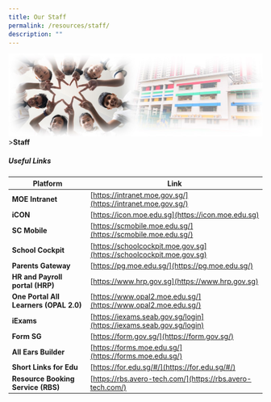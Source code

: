 ```yaml
---
title: Our Staff
permalink: /resources/staff/
description: ""
---
```

![Sub-banner](/images/sub%20banner.jpg)
&gt;**Staff**

##### Useful Links

| Platform | Link | 
| -------- | -------- | 
| **MOE Intranet**     | [https://intranet.moe.gov.sg/](https://intranet.moe.gov.sg/)     | 
| **iCON**    | [https://icon.moe.edu.sg](https://icon.moe.edu.sg)    | 
| **SC Mobile**     | [https://scmobile.moe.edu.sg/](https://scmobile.moe.edu.sg/)     | 
| **School Cockpit**     | [https://schoolcockpit.moe.gov.sg](https://schoolcockpit.moe.gov.sg)     | 
| **Parents Gateway**     | [https://pg.moe.edu.sg/](https://pg.moe.edu.sg/)    | 
| **HR and Payroll portal (HRP)**     | [https://www.hrp.gov.sg](https://www.hrp.gov.sg)     | 
| **One Portal All Learners (OPAL 2.0)**     | [https://www.opal2.moe.edu.sg/](https://www.opal2.moe.edu.sg/)   | 
| **iExams**     | [https://iexams.seab.gov.sg/login](https://iexams.seab.gov.sg/login)     | 
| **Form SG**    | [https://form.gov.sg/](https://form.gov.sg/)    | 
| **All Ears Builder**     | [https://forms.moe.edu.sg/](https://forms.moe.edu.sg/)     | 
| **Short Links for Edu**     | [https://for.edu.sg/#/](https://for.edu.sg/#/)    |
| **Resource Booking Service (RBS)**     | [https://rbs.avero-tech.com/](https://rbs.avero-tech.com/)    |